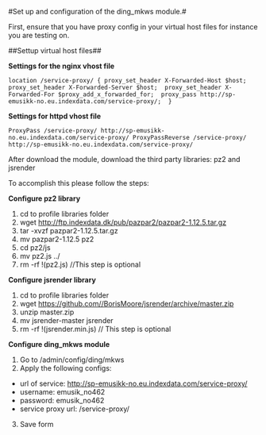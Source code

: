 #Set up and configuration of the ding_mkws module.#

First, ensure that you have proxy config in your virtual host files for instance you are testing on.

##Settup virtual host files##

**Settings for the nginx vhost file**

`location /service-proxy/
{ proxy_set_header X-Forwarded-Host $host; 
proxy_set_header X-Forwarded-Server $host; 
proxy_set_header X-Forwarded-For $proxy_add_x_forwarded_for; 
proxy_pass http://sp-emusikk-no.eu.indexdata.com/service-proxy/; 
}`

**Settings for httpd vhost file**

`ProxyPass /service-proxy/ http://sp-emusikk-no.eu.indexdata.com/service-proxy/
ProxyPassReverse /service-proxy/ http://sp-emusikk-no.eu.indexdata.com/service-proxy/`

After download the module, download the third party libraries:
pz2 and jsrender

To accomplish this please follow the steps:

**Configure pz2 library**

1. cd to profile libraries folder
2. wget http://ftp.indexdata.dk/pub/pazpar2/pazpar2-1.12.5.tar.gz
3. tar -xvzf pazpar2-1.12.5.tar.gz
4. mv pazpar2-1.12.5 pz2
5. cd pz2/js
6. mv pz2.js ../
7. rm -rf !(pz2.js) //This step is optional

**Configure jsrender library**

1. cd to profile libraries folder
2. wget https://github.com//BorisMoore/jsrender/archive/master.zip
3. unzip master.zip
4. mv jsrender-master jsrender
5. rm -rf !(jsrender.min.js) // This step is optional

**Configure ding_mkws module**

1. Go to /admin/config/ding/mkws
2. Apply the following configs:
 * url of service: http://sp-emusikk-no.eu.indexdata.com/service-proxy/
 * username: emusik_no462
 * password: emusik_no462
 * service proxy url: /service-proxy/
3. Save form
